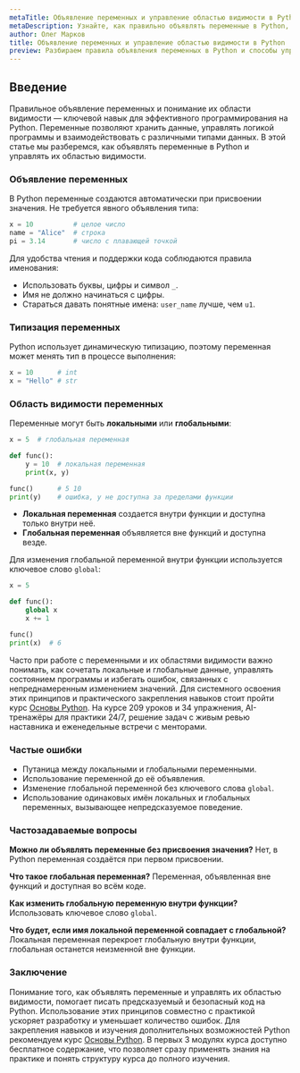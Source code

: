 ```yaml
---
metaTitle: Объявление переменных и управление областью видимости в Python
metaDescription: Узнайте, как правильно объявлять переменные в Python, управлять их областью видимости и избегать ошибок при работе с локальными и глобальными переменными.
author: Олег Марков
title: Объявление переменных и управление областью видимости в Python
preview: Разбираем правила объявления переменных в Python и способы управления областью их видимости для корректного использования в коде.
---
```


## Введение

Правильное объявление переменных и понимание их области видимости — ключевой навык для эффективного программирования на Python. Переменные позволяют хранить данные, управлять логикой программы и взаимодействовать с различными типами данных.
В этой статье мы разберемся, как объявлять переменные в Python и управлять их областью видимости.

### Объявление переменных

В Python переменные создаются автоматически при присвоении значения. Не требуется явного объявления типа:

```python
x = 10          # целое число
name = "Alice"  # строка
pi = 3.14       # число с плавающей точкой
```

Для удобства чтения и поддержки кода соблюдаются правила именования:

* Использовать буквы, цифры и символ `_`.
* Имя не должно начинаться с цифры.
* Стараться давать понятные имена: `user_name` лучше, чем `u1`.

### Типизация переменных

Python использует динамическую типизацию, поэтому переменная может менять тип в процессе выполнения:

```python
x = 10      # int
x = "Hello" # str
```

### Область видимости переменных

Переменные могут быть **локальными** или **глобальными**:

```python
x = 5  # глобальная переменная

def func():
    y = 10  # локальная переменная
    print(x, y)

func()      # 5 10
print(y)    # ошибка, y не доступна за пределами функции
```

* **Локальная переменная** создается внутри функции и доступна только внутри неё.
* **Глобальная переменная** объявляется вне функций и доступна везде.

Для изменения глобальной переменной внутри функции используется ключевое слово `global`:

```python
x = 5

def func():
    global x
    x += 1

func()
print(x)  # 6
```

Часто при работе с переменными и их областями видимости важно понимать, как сочетать локальные и глобальные данные, управлять состоянием программы и избегать ошибок, связанных с непреднамеренным изменением значений. Для системного освоения этих принципов и практического закрепления навыков стоит пройти курс [Основы Python](https://purpleschool.ru/course/python-basics?utm_source=knowledgebase&utm_medium=article&utm_campaign=Obyavlenie_peremennyh_i_upravlenie_oblastyu_vidimosti_v_Python).
На курсе 209 уроков и 34 упражнения, AI-тренажёры для практики 24/7, решение задач с живым ревью наставника и еженедельные встречи с менторами.

### Частые ошибки

* Путаница между локальными и глобальными переменными.
* Использование переменной до её объявления.
* Изменение глобальной переменной без ключевого слова `global`.
* Использование одинаковых имён локальных и глобальных переменных, вызывающее непредсказуемое поведение.

### Частозадаваемые вопросы

**Можно ли объявлять переменные без присвоения значения?**
Нет, в Python переменная создаётся при первом присвоении.

**Что такое глобальная переменная?**
Переменная, объявленная вне функций и доступная во всём коде.

**Как изменить глобальную переменную внутри функции?**
Использовать ключевое слово `global`.

**Что будет, если имя локальной переменной совпадает с глобальной?**
Локальная переменная перекроет глобальную внутри функции, глобальная останется неизменной вне функции.

### Заключение

Понимание того, как объявлять переменные и управлять их областью видимости, помогает писать предсказуемый и безопасный код на Python.
Использование этих принципов совместно с практикой ускоряет разработку и уменьшает количество ошибок. Для закрепления навыков и изучения дополнительных возможностей Python рекомендуем курс [Основы Python](https://purpleschool.ru/course/python-basics?utm_source=knowledgebase&utm_medium=article&utm_campaign=Obyavlenie_peremennyh_i_upravlenie_oblastyu_vidimosti_v_Python).
В первых 3 модулях курса доступно бесплатное содержание, что позволяет сразу применять знания на практике и понять структуру курса до полного изучения.
